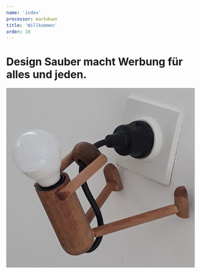 ```yaml
---
name: 'index'
processor: markdown
title: 'Willkommen'
order: 10
---
```

# Design Sauber macht Werbung für alles und jeden.


![licht](images/licht.jpg)